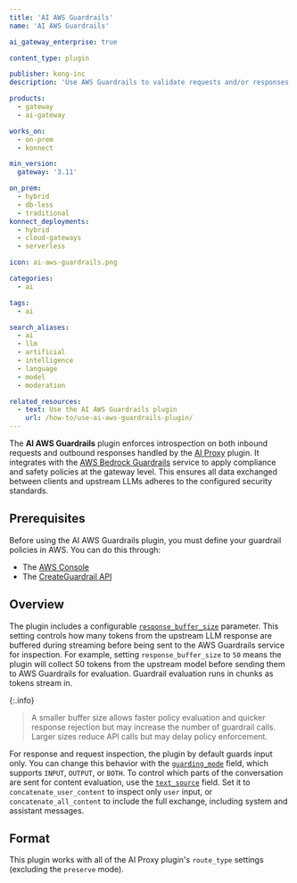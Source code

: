 ```yaml
---
title: 'AI AWS Guardrails'
name: 'AI AWS Guardrails'

ai_gateway_enterprise: true

content_type: plugin

publisher: kong-inc
description: 'Use AWS Guardrails to validate requests and/or responses in the AI Proxy plugin before forwarding them between clients and upstream LLMs.'

products:
  - gateway
  - ai-gateway

works_on:
  - on-prem
  - konnect

min_version:
  gateway: '3.11'

on_prem:
  - hybrid
  - db-less
  - traditional
konnect_deployments:
  - hybrid
  - cloud-gateways
  - serverless

icon: ai-aws-guardrails.png

categories:
  - ai

tags:
  - ai

search_aliases:
  - ai
  - llm
  - artificial
  - intelligence
  - language
  - model
  - moderation

related_resources:
  - text: Use the AI AWS Guardrails plugin
    url: /how-to/use-ai-aws-guardrails-plugin/
---
```


The **AI AWS Guardrails** plugin enforces introspection on both inbound requests and outbound responses handled by the [AI Proxy](/plugins/ai-proxy/) plugin. It integrates with the [AWS Bedrock Guardrails](https://aws.amazon.com/bedrock/guardrails/) service to apply compliance and safety policies at the gateway level. This ensures all data exchanged between clients and upstream LLMs adheres to the configured security standards.

## Prerequisites

Before using the AI AWS Guardrails plugin, you must define your guardrail policies in AWS. You can do this through:

* The [AWS Console](https://docs.aws.amazon.com/bedrock/latest/userguide/guardrails-create.html)
* The [CreateGuardrail API](https://docs.aws.amazon.com/bedrock/latest/APIReference/API_CreateGuardrail.html)

## Overview

The plugin includes a configurable [`response_buffer_size`](/plugins/ai-aws-guardrails/reference/unreleased/#schema--config-response-buffer-size) parameter. This setting controls how many tokens from the upstream LLM response are buffered during streaming before being sent to the AWS Guardrails service for inspection. For example, setting `response_buffer_size` to `50` means the plugin will collect 50 tokens from the upstream model before sending them to AWS Guardrails for evaluation. Guardrail evaluation runs in chunks as tokens stream in.

{:.info}
> A smaller buffer size allows faster policy evaluation and quicker response rejection but may increase the number of guardrail calls. Larger sizes reduce API calls but may delay policy enforcement.

For response and request inspection, the plugin by default guards input only. You can change this behavior with the [`guarding_mode`](plugins/ai-aws-guardrails/reference/unreleased/#schema--config-guarding-mode) field, which supports `INPUT`, `OUTPUT`, or `BOTH`. To control which parts of the conversation are sent for content evaluation, use the [`text_source`](/plugins/ai-aws-guardrails/reference/unreleased/#schema--config-text-source) field. Set it to `concatenate_user_content` to inspect only `user` input, or `concatenate_all_content` to include the full exchange, including system and assistant messages.

## Format

This plugin works with all of the AI Proxy plugin's `route_type` settings (excluding the `preserve` mode).
